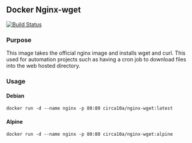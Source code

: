 ## Docker Nginx-wget

[![Build Status](https://travis-ci.org/circa10a/nginx-wget.svg?branch=master)](https://travis-ci.org/circa10a/nginx-wget)

### Purpose
This image takes the official nginx image and installs wget and curl. This used for automation projects such as having a cron job to download files into the web hosted directory.

### Usage

#### Debian
```
docker run -d --name nginx -p 80:80 circa10a/nginx-wget:latest
```

#### Alpine
```
docker run -d --name nginx -p 80:80 circa10a/nginx-wget:alpine
```
